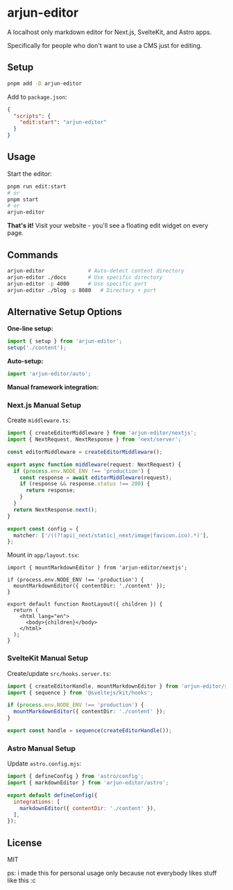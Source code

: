 # arjun-editor

A localhost only markdown editor for Next.js, SvelteKit, and Astro apps.

Specifically for people who don't want to use a CMS just for editing.

## Setup

```bash
pnpm add -D arjun-editor
```

Add to `package.json`:
```json
{
  "scripts": {
    "edit:start": "arjun-editor"
  }
}
```

## Usage

Start the editor:
```bash
pnpm run edit:start
# or
pnpm start  
# or
arjun-editor
```

**That's it!** Visit your website - you'll see a floating edit widget on every page.

## Commands

```bash
arjun-editor              # Auto-detect content directory
arjun-editor ./docs       # Use specific directory  
arjun-editor -p 4000      # Use specific port
arjun-editor ./blog -p 8080   # Directory + port
```

## Alternative Setup Options

**One-line setup:**
```ts
import { setup } from 'arjun-editor';
setup('./content');
```

**Auto-setup:**
```ts
import 'arjun-editor/auto';
```

**Manual framework integration:**

### Next.js Manual Setup

Create `middleware.ts`:
```ts
import { createEditorMiddleware } from 'arjun-editor/nextjs';
import { NextRequest, NextResponse } from 'next/server';

const editorMiddleware = createEditorMiddleware();

export async function middleware(request: NextRequest) {
  if (process.env.NODE_ENV !== 'production') {
    const response = await editorMiddleware(request);
    if (response && response.status !== 200) {
      return response;
    }
  }
  return NextResponse.next();
}

export const config = {
  matcher: ['/((?!api|_next/static|_next/image|favicon.ico).*)'],
};
```

Mount in `app/layout.tsx`:
```tsx
import { mountMarkdownEditor } from 'arjun-editor/nextjs';

if (process.env.NODE_ENV !== 'production') {
  mountMarkdownEditor({ contentDir: './content' });
}

export default function RootLayout({ children }) {
  return (
    <html lang="en">
      <body>{children}</body>
    </html>
  );
}
```

### SvelteKit Manual Setup

Create/update `src/hooks.server.ts`:
```ts
import { createEditorHandle, mountMarkdownEditor } from 'arjun-editor/sveltekit';
import { sequence } from '@sveltejs/kit/hooks';

if (process.env.NODE_ENV !== 'production') {
  mountMarkdownEditor({ contentDir: './content' });
}

export const handle = sequence(createEditorHandle());
```

### Astro Manual Setup

Update `astro.config.mjs`:
```js
import { defineConfig } from 'astro/config';
import { markdownEditor } from 'arjun-editor/astro';

export default defineConfig({
  integrations: [
    markdownEditor({ contentDir: './content' }),
  ],
});
```

## License

MIT

ps: i made this for personal usage only because not everybody likes stuff like this :c